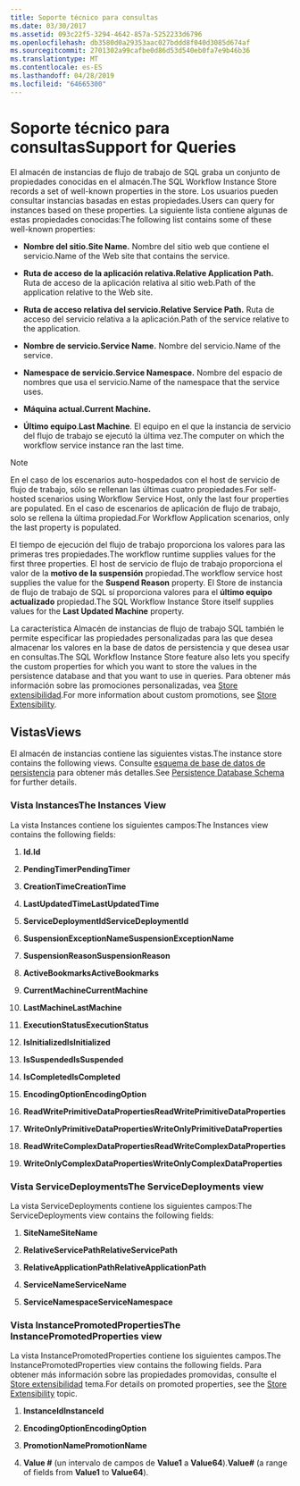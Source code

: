 ```yaml
---
title: Soporte técnico para consultas
ms.date: 03/30/2017
ms.assetid: 093c22f5-3294-4642-857a-5252233d6796
ms.openlocfilehash: db3580d0a29353aac027bddd8f040d3085d674af
ms.sourcegitcommit: 2701302a99cafbe0d86d53d540eb0fa7e9b46b36
ms.translationtype: MT
ms.contentlocale: es-ES
ms.lasthandoff: 04/28/2019
ms.locfileid: "64665300"
---
```

# <a name="support-for-queries"></a><span data-ttu-id="ecfa1-102">Soporte técnico para consultas</span><span class="sxs-lookup"><span data-stu-id="ecfa1-102">Support for Queries</span></span>
<span data-ttu-id="ecfa1-103">El almacén de instancias de flujo de trabajo de SQL graba un conjunto de propiedades conocidas en el almacén.</span><span class="sxs-lookup"><span data-stu-id="ecfa1-103">The SQL Workflow Instance Store records a set of well-known properties in the store.</span></span> <span data-ttu-id="ecfa1-104">Los usuarios pueden consultar instancias basadas en estas propiedades.</span><span class="sxs-lookup"><span data-stu-id="ecfa1-104">Users can query for instances based on these properties.</span></span> <span data-ttu-id="ecfa1-105">La siguiente lista contiene algunas de estas propiedades conocidas:</span><span class="sxs-lookup"><span data-stu-id="ecfa1-105">The following list contains some of these well-known properties:</span></span>  
  
- <span data-ttu-id="ecfa1-106">**Nombre del sitio.**</span><span class="sxs-lookup"><span data-stu-id="ecfa1-106">**Site Name.**</span></span> <span data-ttu-id="ecfa1-107">Nombre del sitio web que contiene el servicio.</span><span class="sxs-lookup"><span data-stu-id="ecfa1-107">Name of the Web site that contains the service.</span></span>  
  
- <span data-ttu-id="ecfa1-108">**Ruta de acceso de la aplicación relativa.**</span><span class="sxs-lookup"><span data-stu-id="ecfa1-108">**Relative Application Path.**</span></span> <span data-ttu-id="ecfa1-109">Ruta de acceso de la aplicación relativa al sitio web.</span><span class="sxs-lookup"><span data-stu-id="ecfa1-109">Path of the application relative to the Web site.</span></span>  
  
- <span data-ttu-id="ecfa1-110">**Ruta de acceso relativa del servicio.**</span><span class="sxs-lookup"><span data-stu-id="ecfa1-110">**Relative Service Path.**</span></span> <span data-ttu-id="ecfa1-111">Ruta de acceso del servicio relativa a la aplicación.</span><span class="sxs-lookup"><span data-stu-id="ecfa1-111">Path of the service relative to the application.</span></span>  
  
- <span data-ttu-id="ecfa1-112">**Nombre de servicio.**</span><span class="sxs-lookup"><span data-stu-id="ecfa1-112">**Service Name.**</span></span> <span data-ttu-id="ecfa1-113">Nombre del servicio.</span><span class="sxs-lookup"><span data-stu-id="ecfa1-113">Name of the service.</span></span>  
  
- <span data-ttu-id="ecfa1-114">**Namespace de servicio.**</span><span class="sxs-lookup"><span data-stu-id="ecfa1-114">**Service Namespace.**</span></span> <span data-ttu-id="ecfa1-115">Nombre del espacio de nombres que usa el servicio.</span><span class="sxs-lookup"><span data-stu-id="ecfa1-115">Name of the namespace that the service uses.</span></span>  
  
- <span data-ttu-id="ecfa1-116">**Máquina actual.**</span><span class="sxs-lookup"><span data-stu-id="ecfa1-116">**Current Machine.**</span></span>  
  
- <span data-ttu-id="ecfa1-117">**Último equipo**.</span><span class="sxs-lookup"><span data-stu-id="ecfa1-117">**Last Machine**.</span></span> <span data-ttu-id="ecfa1-118">El equipo en el que la instancia de servicio del flujo de trabajo se ejecutó la última vez.</span><span class="sxs-lookup"><span data-stu-id="ecfa1-118">The computer on which the workflow service instance ran the last time.</span></span>  
  
> [!NOTE]
>  <span data-ttu-id="ecfa1-119">En el caso de los escenarios auto-hospedados con el host de servicio de flujo de trabajo, sólo se rellenan las últimas cuatro propiedades.</span><span class="sxs-lookup"><span data-stu-id="ecfa1-119">For self-hosted scenarios using Workflow Service Host, only the last four properties are populated.</span></span> <span data-ttu-id="ecfa1-120">En el caso de escenarios de aplicación de flujo de trabajo, solo se rellena la última propiedad.</span><span class="sxs-lookup"><span data-stu-id="ecfa1-120">For Workflow Application scenarios, only the last property is populated.</span></span>  
  
 <span data-ttu-id="ecfa1-121">El tiempo de ejecución del flujo de trabajo proporciona los valores para las primeras tres propiedades.</span><span class="sxs-lookup"><span data-stu-id="ecfa1-121">The workflow runtime supplies values for the first three properties.</span></span> <span data-ttu-id="ecfa1-122">El host de servicio de flujo de trabajo proporciona el valor de la **motivo de la suspensión** propiedad.</span><span class="sxs-lookup"><span data-stu-id="ecfa1-122">The workflow service host supplies the value for the **Suspend Reason** property.</span></span> <span data-ttu-id="ecfa1-123">El Store de instancia de flujo de trabajo de SQL sí proporciona valores para el **último equipo actualizado** propiedad.</span><span class="sxs-lookup"><span data-stu-id="ecfa1-123">The SQL Workflow Instance Store itself supplies values for the **Last Updated Machine** property.</span></span>  
  
 <span data-ttu-id="ecfa1-124">La característica Almacén de instancias de flujo de trabajo SQL también le permite especificar las propiedades personalizadas para las que desea almacenar los valores en la base de datos de persistencia y que desea usar en consultas.</span><span class="sxs-lookup"><span data-stu-id="ecfa1-124">The SQL Workflow Instance Store feature also lets you specify the custom properties for which you want to store the values in the persistence database and that you want to use in queries.</span></span> <span data-ttu-id="ecfa1-125">Para obtener más información sobre las promociones personalizadas, vea [Store extensibilidad](store-extensibility.md).</span><span class="sxs-lookup"><span data-stu-id="ecfa1-125">For more information about custom promotions, see [Store Extensibility](store-extensibility.md).</span></span>  
  
## <a name="views"></a><span data-ttu-id="ecfa1-126">Vistas</span><span class="sxs-lookup"><span data-stu-id="ecfa1-126">Views</span></span>  
 <span data-ttu-id="ecfa1-127">El almacén de instancias contiene las siguientes vistas.</span><span class="sxs-lookup"><span data-stu-id="ecfa1-127">The instance store contains the following views.</span></span> <span data-ttu-id="ecfa1-128">Consulte [esquema de base de datos de persistencia](persistence-database-schema.md) para obtener más detalles.</span><span class="sxs-lookup"><span data-stu-id="ecfa1-128">See [Persistence Database Schema](persistence-database-schema.md) for further details.</span></span>  
  
### <a name="the-instances-view"></a><span data-ttu-id="ecfa1-129">Vista Instances</span><span class="sxs-lookup"><span data-stu-id="ecfa1-129">The Instances View</span></span>  
 <span data-ttu-id="ecfa1-130">La vista Instances contiene los siguientes campos:</span><span class="sxs-lookup"><span data-stu-id="ecfa1-130">The Instances view contains the following fields:</span></span>  
  
1. <span data-ttu-id="ecfa1-131">**Id.**</span><span class="sxs-lookup"><span data-stu-id="ecfa1-131">**Id**</span></span>  
  
2. <span data-ttu-id="ecfa1-132">**PendingTimer**</span><span class="sxs-lookup"><span data-stu-id="ecfa1-132">**PendingTimer**</span></span>  
  
3. <span data-ttu-id="ecfa1-133">**CreationTime**</span><span class="sxs-lookup"><span data-stu-id="ecfa1-133">**CreationTime**</span></span>  
  
4. <span data-ttu-id="ecfa1-134">**LastUpdatedTime**</span><span class="sxs-lookup"><span data-stu-id="ecfa1-134">**LastUpdatedTime**</span></span>  
  
5. <span data-ttu-id="ecfa1-135">**ServiceDeploymentId**</span><span class="sxs-lookup"><span data-stu-id="ecfa1-135">**ServiceDeploymentId**</span></span>  
  
6. <span data-ttu-id="ecfa1-136">**SuspensionExceptionName**</span><span class="sxs-lookup"><span data-stu-id="ecfa1-136">**SuspensionExceptionName**</span></span>  
  
7. <span data-ttu-id="ecfa1-137">**SuspensionReason**</span><span class="sxs-lookup"><span data-stu-id="ecfa1-137">**SuspensionReason**</span></span>  
  
8. <span data-ttu-id="ecfa1-138">**ActiveBookmarks**</span><span class="sxs-lookup"><span data-stu-id="ecfa1-138">**ActiveBookmarks**</span></span>  
  
9. <span data-ttu-id="ecfa1-139">**CurrentMachine**</span><span class="sxs-lookup"><span data-stu-id="ecfa1-139">**CurrentMachine**</span></span>  
  
10. <span data-ttu-id="ecfa1-140">**LastMachine**</span><span class="sxs-lookup"><span data-stu-id="ecfa1-140">**LastMachine**</span></span>  
  
11. <span data-ttu-id="ecfa1-141">**ExecutionStatus**</span><span class="sxs-lookup"><span data-stu-id="ecfa1-141">**ExecutionStatus**</span></span>  
  
12. <span data-ttu-id="ecfa1-142">**IsInitialized**</span><span class="sxs-lookup"><span data-stu-id="ecfa1-142">**IsInitialized**</span></span>  
  
13. <span data-ttu-id="ecfa1-143">**IsSuspended**</span><span class="sxs-lookup"><span data-stu-id="ecfa1-143">**IsSuspended**</span></span>  
  
14. <span data-ttu-id="ecfa1-144">**IsCompleted**</span><span class="sxs-lookup"><span data-stu-id="ecfa1-144">**IsCompleted**</span></span>  
  
15. <span data-ttu-id="ecfa1-145">**EncodingOption**</span><span class="sxs-lookup"><span data-stu-id="ecfa1-145">**EncodingOption**</span></span>  
  
16. <span data-ttu-id="ecfa1-146">**ReadWritePrimitiveDataProperties**</span><span class="sxs-lookup"><span data-stu-id="ecfa1-146">**ReadWritePrimitiveDataProperties**</span></span>  
  
17. <span data-ttu-id="ecfa1-147">**WriteOnlyPrimitiveDataProperties**</span><span class="sxs-lookup"><span data-stu-id="ecfa1-147">**WriteOnlyPrimitiveDataProperties**</span></span>  
  
18. <span data-ttu-id="ecfa1-148">**ReadWriteComplexDataProperties**</span><span class="sxs-lookup"><span data-stu-id="ecfa1-148">**ReadWriteComplexDataProperties**</span></span>  
  
19. <span data-ttu-id="ecfa1-149">**WriteOnlyComplexDataProperties**</span><span class="sxs-lookup"><span data-stu-id="ecfa1-149">**WriteOnlyComplexDataProperties**</span></span>  
  
### <a name="the-servicedeployments-view"></a><span data-ttu-id="ecfa1-150">Vista ServiceDeployments</span><span class="sxs-lookup"><span data-stu-id="ecfa1-150">The ServiceDeployments view</span></span>  
 <span data-ttu-id="ecfa1-151">La vista ServiceDeployments contiene los siguientes campos:</span><span class="sxs-lookup"><span data-stu-id="ecfa1-151">The ServiceDeployments view contains the following fields:</span></span>  
  
1. <span data-ttu-id="ecfa1-152">**SiteName**</span><span class="sxs-lookup"><span data-stu-id="ecfa1-152">**SiteName**</span></span>  
  
2. <span data-ttu-id="ecfa1-153">**RelativeServicePath**</span><span class="sxs-lookup"><span data-stu-id="ecfa1-153">**RelativeServicePath**</span></span>  
  
3. <span data-ttu-id="ecfa1-154">**RelativeApplicationPath**</span><span class="sxs-lookup"><span data-stu-id="ecfa1-154">**RelativeApplicationPath**</span></span>  
  
4. <span data-ttu-id="ecfa1-155">**ServiceName**</span><span class="sxs-lookup"><span data-stu-id="ecfa1-155">**ServiceName**</span></span>  
  
5. <span data-ttu-id="ecfa1-156">**ServiceNamespace**</span><span class="sxs-lookup"><span data-stu-id="ecfa1-156">**ServiceNamespace**</span></span>  
  
### <a name="the-instancepromotedproperties-view"></a><span data-ttu-id="ecfa1-157">Vista InstancePromotedProperties</span><span class="sxs-lookup"><span data-stu-id="ecfa1-157">The InstancePromotedProperties view</span></span>  
 <span data-ttu-id="ecfa1-158">La vista InstancePromotedProperties contiene los siguientes campos.</span><span class="sxs-lookup"><span data-stu-id="ecfa1-158">The InstancePromotedProperties view contains the following fields.</span></span> <span data-ttu-id="ecfa1-159">Para obtener más información sobre las propiedades promovidas, consulte el [Store extensibilidad](store-extensibility.md) tema.</span><span class="sxs-lookup"><span data-stu-id="ecfa1-159">For details on promoted properties, see the [Store Extensibility](store-extensibility.md) topic.</span></span>  
  
1. <span data-ttu-id="ecfa1-160">**InstanceId**</span><span class="sxs-lookup"><span data-stu-id="ecfa1-160">**InstanceId**</span></span>  
  
2. <span data-ttu-id="ecfa1-161">**EncodingOption**</span><span class="sxs-lookup"><span data-stu-id="ecfa1-161">**EncodingOption**</span></span>  
  
3. <span data-ttu-id="ecfa1-162">**PromotionName**</span><span class="sxs-lookup"><span data-stu-id="ecfa1-162">**PromotionName**</span></span>  
  
4. <span data-ttu-id="ecfa1-163">**Value #** (un intervalo de campos de **Value1** a **Value64**).</span><span class="sxs-lookup"><span data-stu-id="ecfa1-163">**Value#** (a range of fields from **Value1** to **Value64**).</span></span>
